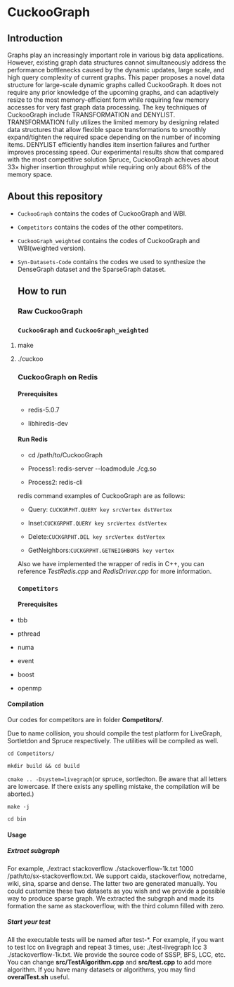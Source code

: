 # CuckooGraph

## Introduction

 Graphs play an increasingly important role in various big data applications. However, existing graph data structures cannot simultaneously address the performance bottlenecks caused by the dynamic updates, large scale, and high query complexity of current graphs. This paper proposes a novel data structure for large-scale dynamic graphs called CuckooGraph. It does not require any prior knowledge of the upcoming graphs, and can adaptively resize to the most memory-efficient form while requiring few memory accesses for very fast graph data processing. The key techniques of CuckooGraph include TRANSFORMATION and DENYLIST. TRANSFORMATION fully utilizes the limited memory by designing related data structures that allow flexible space transformations to smoothly expand/tighten the required space depending on the number of incoming items. DENYLIST efficiently handles item insertion failures and further improves processing speed. Our experimental results show that compared with the most competitive solution Spruce, CuckooGraph achieves about 33× higher insertion throughput while requiring only about 68% of the memory space.

## About this repository

* `CuckooGraph` contains the codes of CuckooGraph and WBI.

* `Competitors` contains the codes of the other competitors.

* `CuckooGraph_weighted` contains the codes of CuckooGraph and WBI(weighted version).

* `Syn-Datasets-Code` contains the codes we used to synthesize the DenseGraph dataset and the SparseGraph dataset.
  
  ## How to run
  
  ### Raw CuckooGraph
  
  ### `CuckooGraph` and `CuckooGraph_weighted`
1. make

2. ./cuckoo
   
   ### CuckooGraph on Redis
   
   #### Prerequisites
   
   - redis-5.0.7
   
   - libhiredis-dev
   
   #### Run Redis
   
   - cd /path/to/CuckooGraph
   
   - Process1:  redis-server --loadmodule ./cg.so
   
   - Process2:  redis-cli
   
   redis command examples of CuckooGraph are as follows:
   
   - Query: `CUCKGRPHT.QUERY key srcVertex dstVertex`
   
   - Inset:`CUCKGRPHT.QUERY key srcVertex dstVertex`
   
   - Delete:`CUCKGRPHT.DEL key srcVertex dstVertex`
   
   - GetNeighbors:`CUCKGRPHT.GETNEIGHBORS key vertex`
   
   Also we have implemented the wrapper of redis in C++, you can reference *TestRedis.cpp* and *RedisDriver.cpp* for more information.
   
   ### `Competitors`
   
   #### Prerequisites
- tbb

- pthread

- numa

- event

- boost

- openmp

#### Compilation

Our codes for competitors are in folder **Competitors/**. 

Due to name collision, you should compile the test platform for LiveGraph, Sortletdon and Spruce respectively. The utilities will be compiled as well.

`cd Competitors/`

`mkdir build && cd build`

`cmake .. -Dsystem=livegraph`(or spruce, sortledton. Be aware that all letters are lowercase. If there exists any spelling mistake, the compilation will be aborted.)

`make -j`

`cd bin`

#### Usage

##### Extract subgraph

For example, ./extract stackoverflow ./stackoverflow-1k.txt 1000 /path/to/sx-stackoverflow.txt. We support caida, stackoverflow, notredame, wiki, sina, sparse and dense. The latter two are generated manually. You could customize these two datasets as you wish and we provide a possible way to produce sparse graph. We extracted the subgraph and made its formation the same as stackoverflow, with the third column filled with zero.

##### Start your test

All the executable tests will be named after test-\*. For example, if you want to test lcc on livegraph and repeat 3 times, use: ./test-livegraph lcc 3 ./stackoverflow-1k.txt. We provide the source code of SSSP, BFS, LCC, etc. You can change **src/TestAlgorithm.cpp** and **src/test.cpp** to add more algorithm. If you have many datasets or algorithms, you may find **overalTest.sh** useful.

